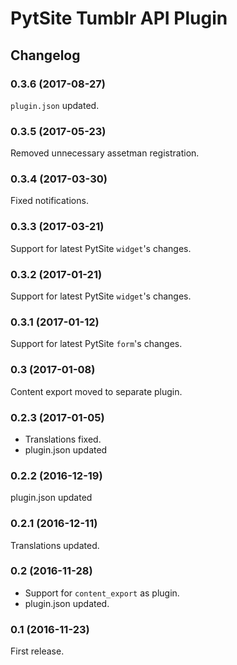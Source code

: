 # PytSite Tumblr API Plugin


## Changelog


### 0.3.6 (2017-08-27)
`plugin.json` updated.


### 0.3.5 (2017-05-23)
Removed unnecessary assetman registration.


### 0.3.4 (2017-03-30)
Fixed notifications. 


### 0.3.3 (2017-03-21)
Support for latest PytSite `widget`'s changes.


### 0.3.2 (2017-01-21)
Support for latest PytSite `widget`'s changes.


### 0.3.1 (2017-01-12)
Support for latest PytSite `form`'s changes.


### 0.3 (2017-01-08)
Content export moved to separate plugin.


### 0.2.3 (2017-01-05)
- Translations fixed.
- plugin.json updated


### 0.2.2 (2016-12-19)
plugin.json updated


### 0.2.1 (2016-12-11)
Translations updated.


### 0.2 (2016-11-28)
- Support for `content_export` as plugin.
- plugin.json updated.


### 0.1 (2016-11-23)
First release.
